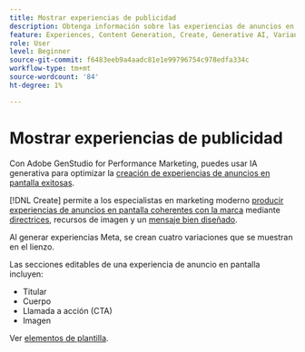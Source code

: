 ```yaml
---
title: Mostrar experiencias de publicidad
description: Obtenga información sobre las experiencias de anuncios en pantalla en Adobe GenStudio for Performance Marketing.
feature: Experiences, Content Generation, Create, Generative AI, Variant Generation
role: User
level: Beginner
source-git-commit: f6483eeb9a4aadc81e1e99796754c978edfa334c
workflow-type: tm+mt
source-wordcount: '84'
ht-degree: 1%

---
```



# Mostrar experiencias de publicidad

Con Adobe GenStudio for Performance Marketing, puedes usar IA generativa para optimizar la [creación de experiencias de anuncios en pantalla exitosas](/help/user-guide/create/create-display-ad.md).

[!DNL Create] permite a los especialistas en marketing moderno [producir experiencias de anuncios en pantalla coherentes con la marca](/help/user-guide/create/create-display-ad.md) mediante [directrices](/help/user-guide/guidelines/overview.md), recursos de imagen y un [mensaje bien diseñado](/help/user-guide/effective-prompts.md).

Al generar experiencias Meta, se crean cuatro variaciones que se muestran en el lienzo.

Las secciones editables de una experiencia de anuncio en pantalla incluyen:

* Titular
* Cuerpo
* Llamada a acción (CTA)
* Imagen

Ver [elementos de plantilla](/help/user-guide/content/use-templates.md#template-elements).
